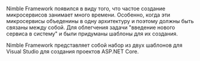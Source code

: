 Nimble Framework появился в виду того, что частое создание микросервисов занимает много времени. Особенно, когда эти микросервисы объеденины в одну архитектуру и поэтому должны быть связаны между собой. Для облегчения задачи "введение нового сервиса в систему" и были придуманы шаблоны для их создания.

Nimble Framework представляет собой набор из двух шаблонов для Visual Studio для создания проектов ASP.NET Core.